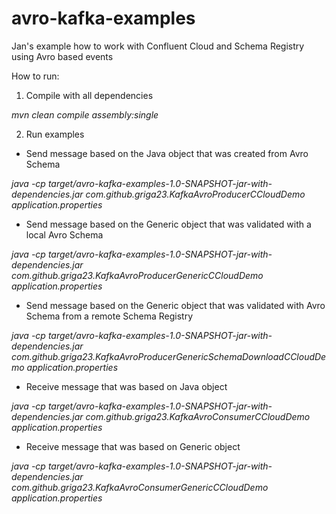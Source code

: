 # avro-kafka-examples
Jan's example how to work with Confluent Cloud and Schema Registry using Avro based events

How to run:
1) Compile with all dependencies

_mvn clean compile assembly:single_

2) Run examples 

* Send message based on the Java object that was created from Avro Schema

_java -cp target/avro-kafka-examples-1.0-SNAPSHOT-jar-with-dependencies.jar com.github.griga23.KafkaAvroProducerCCloudDemo application.properties_

* Send message based on the Generic object that was validated with a local Avro Schema

_java -cp target/avro-kafka-examples-1.0-SNAPSHOT-jar-with-dependencies.jar com.github.griga23.KafkaAvroProducerGenericCCloudDemo application.properties_

* Send message based on the Generic object that was validated with Avro Schema from a remote Schema Registry

_java -cp target/avro-kafka-examples-1.0-SNAPSHOT-jar-with-dependencies.jar com.github.griga23.KafkaAvroProducerGenericSchemaDownloadCCloudDemo application.properties_

* Receive message that was based on Java object

_java -cp target/avro-kafka-examples-1.0-SNAPSHOT-jar-with-dependencies.jar com.github.griga23.KafkaAvroConsumerCCloudDemo application.properties_

* Receive message that was based on Generic object

_java -cp target/avro-kafka-examples-1.0-SNAPSHOT-jar-with-dependencies.jar com.github.griga23.KafkaAvroConsumerGenericCCloudDemo application.properties_
